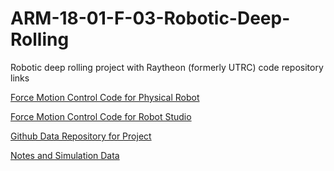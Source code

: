 # ARM-18-01-F-03-Robotic-Deep-Rolling
Robotic deep rolling project with Raytheon (formerly UTRC) code repository links

[Force Motion Control Code for Physical Robot](https://github.com/ShuyoungChen/force_motion_control_physical)


[Force Motion Control Code for Robot Studio](https://github.com/ShuyoungChen/force_motion_control_simulation_RS)


[Github Data Repository for Project](https://github.com/rpiRobotics/ARM-18-01-UTRC-Robotic-Deep-Rolling)


[Notes and Simulation Data](https://github.com/aelias36/deep-rolling-alex-contribution)
